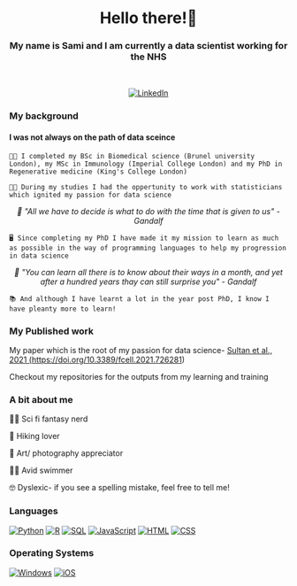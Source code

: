 <h1 align="center">Hello there!👋</h1>

<h3 align="center"><b>My name is Sami and I am currently a data scientist working for the NHS</b></h3><br>
<p align="center">
    <a href="https://www.linkedin.com/in/sami-sultan-phd-9a3b17100/">
        <img src="https://img.shields.io/badge/LinkedIn-blue?style=flat-square&logo=linkedin" alt="LinkedIn">
    </a>
</p>

### My background
#### I was not always on the path of data sceince
<p> 
    
    👨‍🎓 I completed my BSc in Biomedical science (Brunel university London), my MSc in Immunology (Imperial College London) and my PhD in Regenerative medicine (King's College London)

    🧑‍🏫 During my studies I had the oppertunity to work with statisticians which ignited my passion for data science

  <p align="center">
    <i>
      🧙 "All we have to decide is what to do with the time that is given to us" - Gandalf
    </i>
  </p>
    
    🖥️ Since completing my PhD I have made it my mission to learn as much as possible in the way of programming languages to help my progression in data science

  <p align="center">
    <i>
      🧙 "You can learn all there is to know about their ways in a month, and yet after a hundred years thay can still surprise you" - Gandalf
    </i>
  </p>
    
    📚 And although I have learnt a lot in the year post PhD, I know I have pleanty more to learn!

</p>

### My Published work
  
  My paper which is the root of my passion for data science- <a href="https://doi.org/10.3389/fcell.2021.726281"> Sultan et al., 2021 (https://doi.org/10.3389/fcell.2021.726281)</a>
  
  Checkout my repositories for the outputs from my learning and training

### A bit about me
  
  🧝‍♀️ Sci fi fantasy nerd
  
  🌲 Hiking lover
  
  📸 Art/ photography appreciator 
  
  🏊‍♂️ Avid swimmer

  🤓 Dyslexic- if you see a spelling mistake, feel free to tell me!
  
### Languages
[![Python](https://img.shields.io/badge/python-black?style=for-the-badge&logo=python)](https://github.com/TheSultan9000)
[![R](https://img.shields.io/badge/R-black?style=for-the-badge&logo=R)](https://github.com/TheSultan9000)
[![SQL](https://img.shields.io/badge/sql-black?style=for-the-badge&logo=mysql)](https://github.com/TheSultan9000)
[![JavaScript](https://img.shields.io/badge/JavaScript-black?style=for-the-badge&logo=JavaScript)](https://github.com/TheSultan9000)
[![HTML](https://img.shields.io/badge/HTML-black?style=for-the-badge&logo=HTML)](https://github.com/TheSultan9000) [![CSS](https://img.shields.io/badge/CSS-black?style=for-the-badge&logo=CSS)](https://github.com/TheSultan9000)

### Operating Systems
[![Windows](https://img.shields.io/badge/Windows-black?style=for-the-badge&logo=Windows)](https://github.com/TheSultan9000)
[![iOS](https://img.shields.io/badge/iOS-black?style=for-the-badge&logo=iOS)](https://github.com/TheSultan9000)
